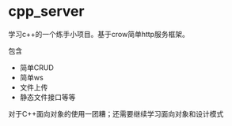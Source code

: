 # cpp_server

学习c++的一个练手小项目。基于crow简单http服务框架。

包含

- 简单CRUD
- 简单ws
- 文件上传
- 静态文件接口等等

对于C++面向对象的使用一团糟；还需要继续学习面向对象和设计模式

